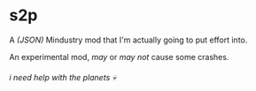 # s2p

A _(JSON)_ Mindustry mod that I'm actually going to put effort into.

An experimental mod, _may_ or _may not_ cause some crashes.

###### i need help with the planets :skull:
